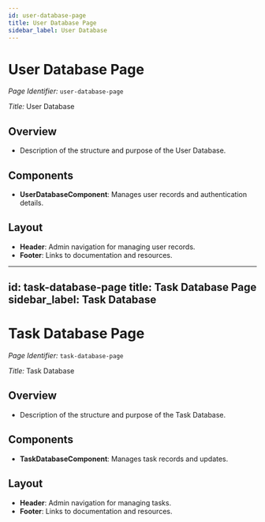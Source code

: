 ```yaml
---
id: user-database-page
title: User Database Page
sidebar_label: User Database
---
```


# User Database Page

*Page Identifier:* `user-database-page`

*Title:* User Database

## Overview
- Description of the structure and purpose of the User Database.

## Components
- **UserDatabaseComponent**: Manages user records and authentication details.

## Layout
- **Header**: Admin navigation for managing user records.
- **Footer**: Links to documentation and resources.
---
id: task-database-page
title: Task Database Page
sidebar_label: Task Database
---

# Task Database Page

*Page Identifier:* `task-database-page`

*Title:* Task Database

## Overview
- Description of the structure and purpose of the Task Database.

## Components
- **TaskDatabaseComponent**: Manages task records and updates.

## Layout
- **Header**: Admin navigation for managing tasks.
- **Footer**: Links to documentation and resources.
